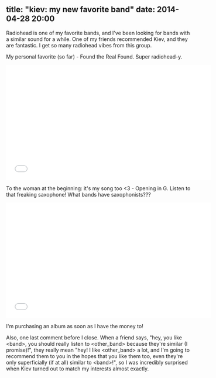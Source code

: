 title: "kiev: my new favorite band"
date: 2014-04-28 20:00
---

Radiohead is one of my favorite bands, and I've been looking for bands with a similar sound for a while. One of my friends recommended Kiev, and they are fantastic. I get so many radiohead vibes from this group.

My personal favorite (so far) - Found the Real Found. Super radiohead-y.<br />
<iframe width="560" height="315" src="//www.youtube.com/embed/N6tPefxRh4k" frameborder="0" allowfullscreen></iframe>

To the woman at the beginning: it's my song too <3 - Opening in G. Listen to that freaking saxophone! What bands have saxophonists???<br />
<iframe width="560" height="315" src="//www.youtube.com/embed/SitVp5pcjhs" frameborder="0" allowfullscreen></iframe>

I'm purchasing an album as soon as I have the money to!

Also, one last comment before I close. When a friend says, "hey, you like \<band\>, you should really listen to \<other_band\> because they're similar (I promise)!", they really mean "hey! I like \<other_band\> a lot, and I'm going to recommend them to you in the hopes that you like them too, even they're only superficially (if at all) similar to \<band\>!", so I was incredibly surprised when Kiev turned out to match my interests almost exactly. 
